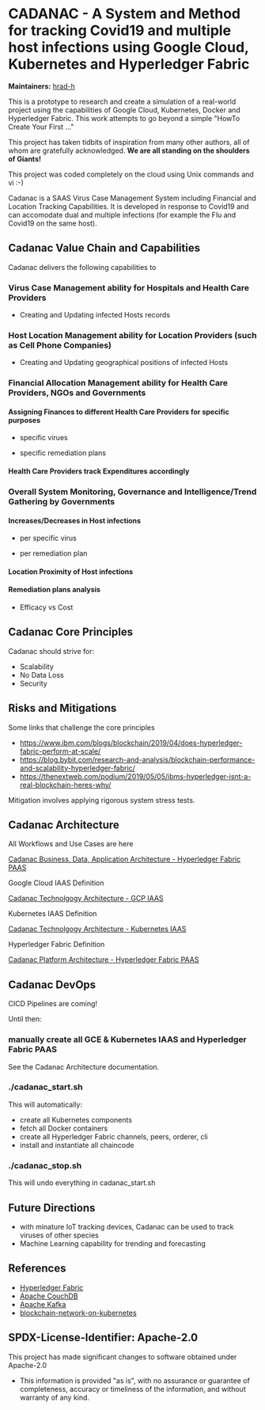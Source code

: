 # CADANAC - A System and Method for tracking Covid19 and multiple host infections using Google Cloud, Kubernetes and Hyperledger Fabric


**Maintainers:** [hrad-h](https://github.com/hrad-h/)

This is a prototype to research and create a simulation of a real-world project using the capabilities of Google Cloud, Kubernetes, Docker and Hyperledger Fabric.  This work attempts to go beyond a simple "HowTo Create Your First ..."

This project has taken tidbits of inspiration from many other authors, all of whom are gratefully acknowledged.  **We are all standing on the shoulders of Giants!**

This project was coded completely on the cloud using Unix commands and vi :-)


Cadanac is a SAAS Virus Case Management System including Financial and Location Tracking Capabilities.  It is developed in response to Covid19 and can accomodate dual and multiple infections (for example the Flu and Covid19 on the same host).


## Cadanac Value Chain and Capabilities

Cadanac delivers the following capabilities to 

### Virus Case Management ability for Hospitals and Health Care Providers  

- Creating and Updating infected Hosts records  

### Host Location Management ability for Location Providers (such as Cell Phone Companies)  

- Creating and Updating geographical positions of infected Hosts  

### Financial Allocation Management ability for Health Care Providers, NGOs and Governments  

#### Assigning Finances to different Health Care Providers for specific purposes  

- specific virues  

- specific remediation plans  

#### Health Care Providers track Expenditures accordingly  

### Overall System Monitoring, Governance and Intelligence/Trend Gathering by Governments  

#### Increases/Decreases in Host infections  

- per specific virus  

- per remediation plan  

#### Location Proximity of Host infections  

#### Remediation plans analysis  

- Efficacy vs Cost  


## Cadanac Core Principles

Cadanac should strive for:

- Scalability
- No Data Loss
- Security

## Risks and Mitigations

Some links that challenge the core principles
-	https://www.ibm.com/blogs/blockchain/2019/04/does-hyperledger-fabric-perform-at-scale/
-	https://blog.bybit.com/research-and-analysis/blockchain-performance-and-scalability-hyperledger-fabric/
-	https://thenextweb.com/podium/2019/05/05/ibms-hyperledger-isnt-a-real-blockchain-heres-why/

Mitigation involves applying rigorous system stress tests.


## Cadanac Architecture

All Workflows and Use Cases are here

[Cadanac Business, Data, Application Architecture - Hyperledger Fabric PAAS](https://github.com/hrad-h/c1/blob/master/docs/4-cadanac/README.md)

Google Cloud IAAS Definition

[Cadanac Technolgogy Architecture - GCP IAAS](https://github.com/hrad-h/c1/blob/master/docs/1-gcp/README.md)

Kubernetes IAAS Definition

[Cadanac Technolgogy Architecture - Kubernetes IAAS](https://github.com/hrad-h/c1/blob/master/docs/2-k8s/README.md)

Hyperledger Fabric Definition

[Cadanac Platform Architecture - Hyperledger Fabric PAAS](https://github.com/hrad-h/c1/blob/master/docs/3-hlf/README.md)


## Cadanac DevOps

CICD Pipelines are coming!

Until then:

### manually create all GCE & Kubernetes IAAS and Hyperledger Fabric PAAS

See the Cadanac Architecture documentation.

### ./cadanac_start.sh

This will automatically:

- create all Kubernetes components
- fetch all Docker containers
- create all Hyperledger Fabric channels, peers, orderer, cli
- install and instantiate all chaincode

### ./cadanac_stop.sh 

This will undo everything in cadanac_start.sh

## Future Directions

- with minature IoT tracking devices, Cadanac can be used to track viruses of other species
- Machine Learning capability for trending and forecasting


## References

* [Hyperledger Fabric](https://hyperledger-fabric.readthedocs.io/en/release-1.3/)
* [Apache CouchDB](http://couchdb.apache.org/)
* [Apache Kafka](https://kafka.apache.org/)
* [blockchain-network-on-kubernetes](https://github.com/IBM/blockchain-network-on-kubernetes)

## SPDX-License-Identifier: Apache-2.0

This project has made significant changes to software obtained under Apache-2.0

- This information is provided "as is", with no assurance or guarantee of completeness, accuracy or timeliness of the information, and without warranty of any kind.
